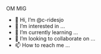OM MIG

- 👋 Hi, I’m @c-ridesjo
- 👀 I’m interested in ...
- 🌱 I’m currently learning ...
- 💞️ I’m looking to collaborate on ...
- 📫 How to reach me ...

<!---
c-ridesjo/c-ridesjo is a ✨ special ✨ repository because its `README.md` (this file) appears on your GitHub profile.
You can click the Preview link to take a look at your changes.
--->
